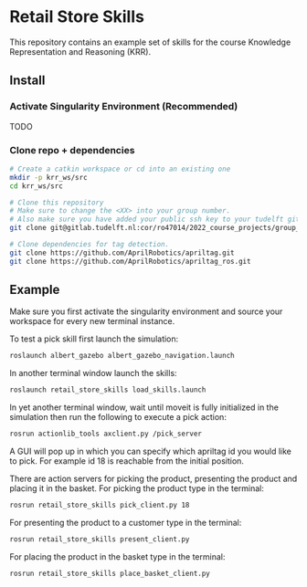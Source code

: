 # Retail Store Skills

This repository contains an example set of skills for the course Knowledge Representation and Reasoning (KRR).

## Install

### Activate Singularity Environment (Recommended)
TODO

### Clone repo + dependencies
```bash
# Create a catkin workspace or cd into an existing one
mkdir -p krr_ws/src
cd krr_ws/src

# Clone this repository
# Make sure to change the <XX> into your group number.
# Also make sure you have added your public ssh key to your tudelft gitlab account, as was explained in the pdf at the instruction session.
git clone git@gitlab.tudelft.nl:cor/ro47014/2022_course_projects/group_<XX>/retail_store_skills.git

# Clone dependencies for tag detection.
git clone https://github.com/AprilRobotics/apriltag.git
git clone https://github.com/AprilRobotics/apriltag_ros.git
```

## Example

Make sure you first activate the singularity environment and source your workspace for every new terminal instance.

To test a pick skill first launch the simulation:

```bash
roslaunch albert_gazebo albert_gazebo_navigation.launch
```

In another terminal window launch the skills:

```bash
roslaunch retail_store_skills load_skills.launch
```

In yet another terminal window, wait until moveit is fully initialized in the simulation then run the following to execute a pick action:
```bash
rosrun actionlib_tools axclient.py /pick_server
```
A GUI will pop up in which you can specify which apriltag id you would like to pick. For example id 18 is reachable from the initial position.

There are action servers for picking the product, presenting the product and placing it in the basket.
For picking the product type in the terminal:
```bash
rosrun retail_store_skills pick_client.py 18
```
For presenting the product to a customer type in the terminal:
```bash
rosrun retail_store_skills present_client.py 
```
For placing the product in the basket type in the terminal:
```bash
rosrun retail_store_skills place_basket_client.py
```





